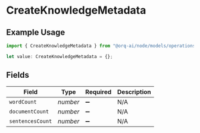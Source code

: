 # CreateKnowledgeMetadata

## Example Usage

```typescript
import { CreateKnowledgeMetadata } from "@orq-ai/node/models/operations";

let value: CreateKnowledgeMetadata = {};
```

## Fields

| Field              | Type               | Required           | Description        |
| ------------------ | ------------------ | ------------------ | ------------------ |
| `wordCount`        | *number*           | :heavy_minus_sign: | N/A                |
| `documentCount`    | *number*           | :heavy_minus_sign: | N/A                |
| `sentencesCount`   | *number*           | :heavy_minus_sign: | N/A                |